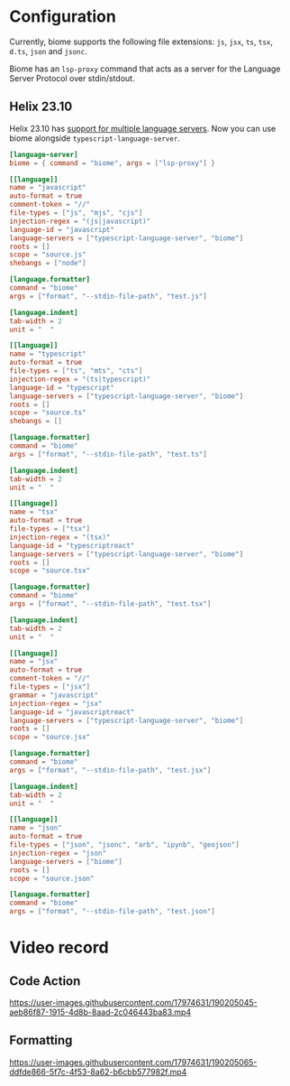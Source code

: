 # Configuration

Currently, biome supports the following file extensions: `js`, `jsx`, `ts`, `tsx`, `d.ts`, `json` and `jsonc`.

Biome has an `lsp-proxy` command that acts as a server for the Language Server Protocol over stdin/stdout.

## Helix 23.10

Helix 23.10 has [support for multiple language servers](https://github.com/helix-editor/helix/pull/2507). Now you can use biome alongside `typescript-language-server`.

```toml
[language-server]
biome = { command = "biome", args = ["lsp-proxy"] }

[[language]]
name = "javascript"
auto-format = true
comment-token = "//"
file-types = ["js", "mjs", "cjs"]
injection-regex = "(js|javascript)"
language-id = "javascript"
language-servers = ["typescript-language-server", "biome"]
roots = []
scope = "source.js"
shebangs = ["node"]

[language.formatter]
command = "biome"
args = ["format", "--stdin-file-path", "test.js"]

[language.indent]
tab-width = 2
unit = "  "

[[language]]
name = "typescript"
auto-format = true
file-types = ["ts", "mts", "cts"]
injection-regex = "(ts|typescript)"
language-id = "typescript"
language-servers = ["typescript-language-server", "biome"]
roots = []
scope = "source.ts"
shebangs = []

[language.formatter]
command = "biome"
args = ["format", "--stdin-file-path", "test.ts"]

[language.indent]
tab-width = 2
unit = "  "

[[language]]
name = "tsx"
auto-format = true
file-types = ["tsx"]
injection-regex = "(tsx)"
language-id = "typescriptreact"
language-servers = ["typescript-language-server", "biome"]
roots = []
scope = "source.tsx"

[language.formatter]
command = "biome"
args = ["format", "--stdin-file-path", "test.tsx"]

[language.indent]
tab-width = 2
unit = "  "

[[language]]
name = "jsx"
auto-format = true
comment-token = "//"
file-types = ["jsx"]
grammar = "javascript"
injection-regex = "jsx"
language-id = "javascriptreact"
language-servers = ["typescript-language-server", "biome"]
roots = []
scope = "source.jsx"

[language.formatter]
command = "biome"
args = ["format", "--stdin-file-path", "test.jsx"]

[language.indent]
tab-width = 2
unit = "  "

[[language]]
name = "json"
auto-format = true
file-types = ["json", "jsonc", "arb", "ipynb", "geojson"]
injection-regex = "json"
language-servers = ["biome"]
roots = []
scope = "source.json"

[language.formatter]
command = "biome"
args = ["format", "--stdin-file-path", "test.json"]
```

# Video record

## Code Action

https://user-images.githubusercontent.com/17974631/190205045-aeb86f87-1915-4d8b-8aad-2c046443ba83.mp4

## Formatting

https://user-images.githubusercontent.com/17974631/190205065-ddfde866-5f7c-4f53-8a62-b6cbb577982f.mp4
